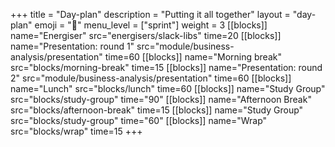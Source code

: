 +++
title = "Day-plan"
description = "Putting it all together"
layout = "day-plan"
emoji = "📅"
menu_level = ["sprint"]
weight = 3
[[blocks]]
name="Energiser"
src="energisers/slack-libs"
time=20
[[blocks]]
name="Presentation: round 1"
src="module/business-analysis/presentation"
time=60
[[blocks]]
name="Morning break"
src="blocks/morning-break"
time=15
[[blocks]]
name="Presentation: round 2"
src="module/business-analysis/presentation"
time=60
[[blocks]]
name="Lunch"
src="blocks/lunch"
time=60
[[blocks]]
name="Study Group"
src="blocks/study-group"
time="90"
[[blocks]]
name="Afternoon Break"
src="blocks/afternoon-break"
time=15
[[blocks]]
name="Study Group"
src="blocks/study-group"
time="60"
[[blocks]]
name="Wrap"
src="blocks/wrap"
time=15
+++


